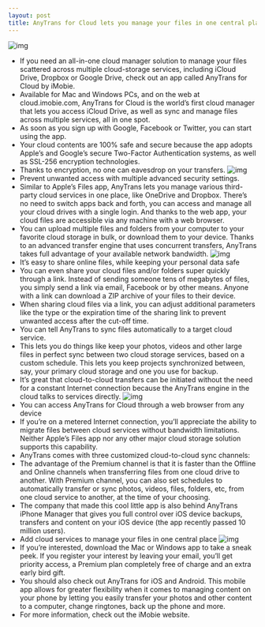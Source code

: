 ```yaml
---
layout: post
title: AnyTrans for Cloud lets you manage your files in one central place [sponsored]
---
```

![img](http://media.idownloadblog.com/wp-content/uploads/2018/07/AnyTrans-for-Cloud-Banner.jpg)
* If you need an all-in-one cloud manager solution to manage your files scattered across multiple cloud-storage services, including iCloud Drive, Dropbox or Google Drive, check out an app called AnyTrans for Cloud by iMobie.
* Available for Mac and Windows PCs, and on the web at cloud.imobie.com, AnyTrans for Cloud is the world’s first cloud manager that lets you access iCloud Drive, as well as sync and manage files across multiple services, all in one spot.
* As soon as you sign up with Google, Facebook or Twitter, you can start using the app.
* Your cloud contents are 100% safe and secure because the app adopts Apple’s and Google’s secure Two-Factor Authentication systems, as well as SSL-256 encryption technologies.
* Thanks to encryption, no one can eavesdrop on your transfers.
![img](http://media.idownloadblog.com/wp-content/uploads/2018/07/AnyTrans-for-Cloud-004.png)
* Prevent unwanted access with multiple advanced security settings.
* Similar to Apple’s Files app, AnyTrans lets you manage various third-party cloud services in one place, like OneDrive and Dropbox. There’s no need to switch apps back and forth, you can access and manage all your cloud drives with a single login. And thanks to the web app, your cloud files are accessible via any machine with a web browser.
* You can upload multiple files and folders from your computer to your favorite cloud storage in bulk, or download them to your device. Thanks to an advanced transfer engine that uses concurrent transfers, AnyTrans takes full advantage of your available network bandwidth.
![img](http://media.idownloadblog.com/wp-content/uploads/2018/07/AnyTrans-for-Cloud-002.png)
* It’s easy to share online files, while keeping your personal data safe
* You can even share your cloud files and/or folders super quickly through a link. Instead of sending someone tens of megabytes of files, you simply send a link via email, Facebook or by other means. Anyone with a link can download a ZIP archive of your files to their device.
* When sharing cloud files via a link, you can adjust additional parameters like the type or the expiration time of the sharing link to prevent unwanted access after the cut-off time.
* You can tell AnyTrans to sync files automatically to a target cloud service.
* This lets you do things like keep your photos, videos and other large files in perfect sync between two cloud storage services, based on a custom schedule. This lets you keep projects synchronized between, say, your primary cloud storage and one you use for backup.
* It’s great that cloud-to-cloud transfers can be initiated without the need for a constant Internet connection because the AnyTrans engine in the cloud talks to services directly.
![img](http://media.idownloadblog.com/wp-content/uploads/2018/07/AnyTrans-for-Cloud-003.png)
* You can access AnyTrans for Cloud through a web browser from any device
* If you’re on a metered Internet connection, you’ll appreciate the ability to migrate files between cloud services without bandwidth limitations. Neither Apple’s Files app nor any other major cloud storage solution supports this capability.
* AnyTrans comes with three customized cloud-to-cloud sync channels:
* The advantage of the Premium channel is that it is faster than the Offline and Online channels when transferring files from one cloud drive to another. With Premium channel, you can also set schedules to automatically transfer or sync photos, videos, files, folders, etc, from one cloud service to another, at the time of your choosing.
* The company that made this cool little app is also behind AnyTrans iPhone Manager that gives you full control over iOS device backups, transfers and content on your iOS device (the app recently passed 10 million users).
* Add cloud services to manage your files in one central place
![img](http://media.idownloadblog.com/wp-content/uploads/2018/07/AnyTrans-for-Cloud-001.png)
* If you’re interested, download the Mac or Windows app to take a sneak peek. If you register your interest by leaving your email, you’ll get priority access, a Premium plan completely free of charge and an extra early bird gift.
* You should also check out AnyTrans for iOS and Android. This mobile app allows for greater flexibility when it comes to managing content on your phone by letting you easily transfer your photos and other content to a computer, change ringtones, back up the phone and more.
* For more information, check out the iMobie website.

